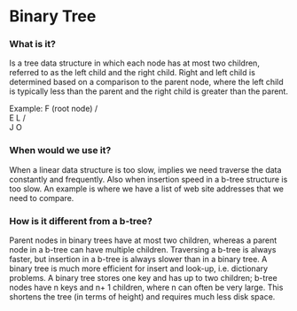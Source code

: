 # Binary Tree

### What is it?
Is a tree data structure in which each node has at most two children, referred to as the ﻿left child and the right child. Right and left child is determined based on a comparison to the parent node, where the left child is typically less than the parent and the right child is greater than the parent.

Example:                              F  (root node)
                                     / \
                                    E   L
                                       / \
                                      J   O

### When would we use it?
When a linear data structure is too slow, implies we need traverse the data constantly and frequently. Also when insertion speed in a b-tree structure is too slow. An example is where we have a list of web site addresses that we need to compare.

### How is it different from a b-tree?
Parent nodes in binary trees have at most two children, whereas a parent node in a b-tree can have multiple children. Traversing a b-tree is always faster, but insertion in a b-tree is always slower than in a binary tree. A binary tree is much more efficient for insert and look-up, i.e. dictionary problems. A binary tree stores one key and has up to two children; b-tree nodes have n keys and n+ 1 children, where n can often be very large. This shortens the tree (in terms of height) and requires much less disk space.
